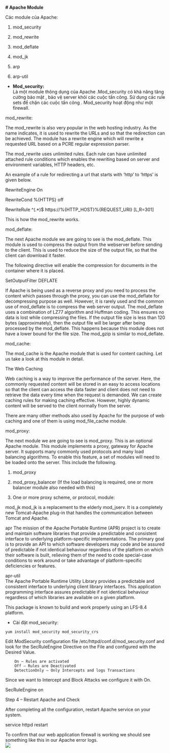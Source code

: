 **# Apache Module**  

Các module của Apache:

1) mod_security

2) mod_rewrite

3) mod_deflate

4) mod_jk

5) arp

6) arp-util

 

- **Mod_security:**  
Là một module thông dụng của Apache .Mod_security có khả năng tăng cường bảo mật , bảo vệ server khỏi các cuộc tấn công. Sử dụng các rule sets để chặn các cuộc tấn công . Mod_security hoạt động như một firewall.


mod_rewrite:

The mod_rewrite is also very popular in the web hosting industry. As the name indicates, it is used to rewrite the URLs and so that the redirection can be achieved. The module has a rewrite engine which will rewrite a requested URL based on a PCRE regular expression parser.

The mod_rewrite uses unlimited rules. Each rule can have unlimited attached rule conditions which enables the rewriting based on server and environment variables, HTTP headers, etc.

An example of a rule for redirecting a url that starts with ‘http’ to ‘https’ is given below.

RewriteEngine On

RewriteCond %{HTTPS} off

RewriteRule ^(.*)$ https://%{HTTP_HOST}%{REQUEST_URI} [L,R=301]

This is how the mod_rewrite works.

 

mod_deflate:  

The next Apache module we are going to see is the mod_deflate. This module is used to compress the output from the webserver before sending to the client. This is used to reduce the size of the output file, so that the client can download it faster.

The following directive will enable the compression for documents in the container where it is placed.

SetOutputFilter DEFLATE

If Apache is being used as a reverse proxy and you need to process the content which passes through the proxy, you can use the mod_deflate for decompressing purpose as well. However, it is rarely used and the common use of mod_deflate is to compress the web server output. The mod_deflate uses a combination of LZ77 algorithm and Huffman coding. This ensures no data is lost while compressing the files. If the output file size is less than 120 bytes (approximately), then the output file will be larger after being processed by the mod_deflate. This happens because this module does not have a lower bound for the file size. The mod_gzip is similar to mod_deflate.

 

mod_cache:  

The mod_cache is the Apache module that is used for content caching. Let us take a look at this module in detail.

The Web Caching

Web caching is a way to improve the performance of the server. Here, the commonly requested content will be stored in an easy to access locations so that the client can access the data faster and client does not need to retrieve the data every time when the request is demanded. We can create caching rules for making caching effective. However, highly dynamic content will be served to the client normally from the server.

There are many other methods also used by Apache for the purpose of web caching and one of them is using mod_file_cache module.

 

mod_proxy:  

The next module we are going to see is mod_proxy. This is an optional Apache module. This module implements a proxy, gateway for Apache server. It supports many commonly used protocols and many load balancing algorithms. To enable this feature, a set of modules will need to be loaded onto the server. This include the following.

1) mod_proxy

2) mod_proxy_balancer (If the load balancing is required, one or more balancer module also needed with this)

3) One or more proxy scheme, or protocol, module:



mod_jk
mod_jk is a replacement to the elderly mod_jserv. It is a completely new Tomcat-Apache plug-in that handles the communication between Tomcat and Apache.   

apr 
The mission of the Apache Portable Runtime (APR) project is to create and maintain software libraries that provide a predictable and consistent interface to underlying platform-specific implementations. The primary goal is to provide an API to which software developers may code and be assured of predictable if not identical behaviour regardless of the platform on which their software is built, relieving them of the need to code special-case conditions to work around or take advantage of platform-specific deficiencies or features.

apr-util  
 The Apache Portable Runtime Utility Library provides a predictable and consistent interface to underlying client library interfaces. This application programming interface assures predictable if not identical behaviour regardless of which libraries are available on a given platform.

This package is known to build and work properly using an LFS-8.4 platform.  

- Cài đặt mod_security:  
```
yum install mod_security mod_security_crs
```  
Edit ModSecurity configuration file /etc/httpd/conf.d/mod_security.conf and look for the SecRuleEngine Directive on the File and configured with the Desired Value.

        On – Rules are activated
        Off – Rules are Deactivated
        DetectionOnly – Only Intercepts and logs Transactions

Since we want to Intercept and Block Attacks we configure it with On.

 SecRuleEngine on  

Step 4 – Restart Apache and Check

After completing all the configuration, restart Apache service on your system.

service httpd restart

To confirm that our web application firewall is working we should see something like this in our Apache error logs.  
 <img src="https://i.imgur.com/yJSBDGl.png">  